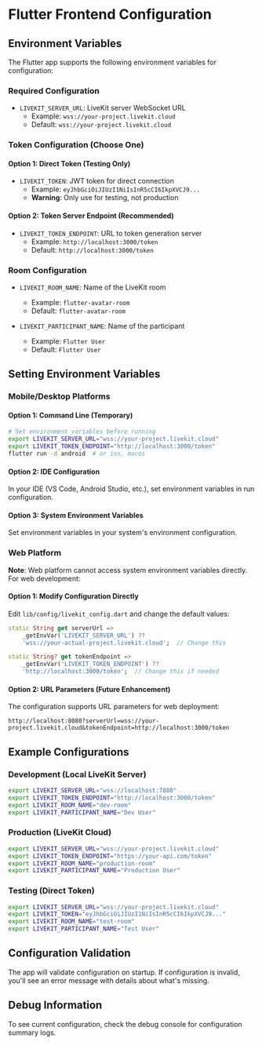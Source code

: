 # Flutter Frontend Configuration

## Environment Variables

The Flutter app supports the following environment variables for configuration:

### Required Configuration

- `LIVEKIT_SERVER_URL`: LiveKit server WebSocket URL
  - Example: `wss://your-project.livekit.cloud`
  - Default: `wss://your-project.livekit.cloud`

### Token Configuration (Choose One)

#### Option 1: Direct Token (Testing Only)
- `LIVEKIT_TOKEN`: JWT token for direct connection
  - Example: `eyJhbGciOiJIUzI1NiIsInR5cCI6IkpXVCJ9...`
  - **Warning**: Only use for testing, not production

#### Option 2: Token Server Endpoint (Recommended)
- `LIVEKIT_TOKEN_ENDPOINT`: URL to token generation server
  - Example: `http://localhost:3000/token`
  - Default: `http://localhost:3000/token`

### Room Configuration

- `LIVEKIT_ROOM_NAME`: Name of the LiveKit room
  - Example: `flutter-avatar-room`
  - Default: `flutter-avatar-room`

- `LIVEKIT_PARTICIPANT_NAME`: Name of the participant
  - Example: `Flutter User`
  - Default: `Flutter User`

## Setting Environment Variables

### Mobile/Desktop Platforms

#### Option 1: Command Line (Temporary)
```bash
# Set environment variables before running
export LIVEKIT_SERVER_URL="wss://your-project.livekit.cloud"
export LIVEKIT_TOKEN_ENDPOINT="http://localhost:3000/token"
flutter run -d android  # or ios, macos
```

#### Option 2: IDE Configuration
In your IDE (VS Code, Android Studio, etc.), set environment variables in run configuration.

#### Option 3: System Environment Variables
Set environment variables in your system's environment configuration.

### Web Platform

**Note**: Web platform cannot access system environment variables directly. For web development:

#### Option 1: Modify Configuration Directly
Edit `lib/config/livekit_config.dart` and change the default values:

```dart
static String get serverUrl => 
    _getEnvVar('LIVEKIT_SERVER_URL') ?? 
    'wss://your-actual-project.livekit.cloud';  // Change this

static String? get tokenEndpoint => 
    _getEnvVar('LIVEKIT_TOKEN_ENDPOINT') ?? 
    'http://localhost:3000/token';  // Change this if needed
```

#### Option 2: URL Parameters (Future Enhancement)
The configuration supports URL parameters for web deployment:
```
http://localhost:8080?serverUrl=wss://your-project.livekit.cloud&tokenEndpoint=http://localhost:3000/token
```

## Example Configurations

### Development (Local LiveKit Server)
```bash
export LIVEKIT_SERVER_URL="wss://localhost:7880"
export LIVEKIT_TOKEN_ENDPOINT="http://localhost:3000/token"
export LIVEKIT_ROOM_NAME="dev-room"
export LIVEKIT_PARTICIPANT_NAME="Dev User"
```

### Production (LiveKit Cloud)
```bash
export LIVEKIT_SERVER_URL="wss://your-project.livekit.cloud"
export LIVEKIT_TOKEN_ENDPOINT="https://your-api.com/token"
export LIVEKIT_ROOM_NAME="production-room"
export LIVEKIT_PARTICIPANT_NAME="Production User"
```

### Testing (Direct Token)
```bash
export LIVEKIT_SERVER_URL="wss://your-project.livekit.cloud"
export LIVEKIT_TOKEN="eyJhbGciOiJIUzI1NiIsInR5cCI6IkpXVCJ9..."
export LIVEKIT_ROOM_NAME="test-room"
export LIVEKIT_PARTICIPANT_NAME="Test User"
```

## Configuration Validation

The app will validate configuration on startup. If configuration is invalid, you'll see an error message with details about what's missing.

## Debug Information

To see current configuration, check the debug console for configuration summary logs.
